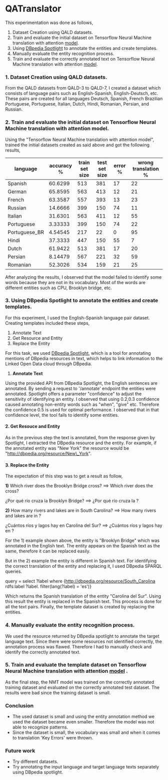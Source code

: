# QATranslator

This experimentation was done as follows,

1. Dataset Creation using QALD datasets.
2. Train and evaluate the initial dataset on Tensorflow Neural Machine translation with attention [model](https://www.blogger.com/u/1/blog/post/edit/7948183821104122808/789201015065518066#).
3. Using [DBpedia Spotlight](https://www.blogger.com/u/1/blog/post/edit/7948183821104122808/789201015065518066#) to annotate the entities and create templates.
4. Manually evaluate the entity recognition process.
5. Train and evaluate the correctly annotated text on Tensorflow Neural Machine translation with attention [model](https://www.blogger.com/u/1/blog/post/edit/7948183821104122808/789201015065518066#).

### **1. Dataset Creation using QALD datasets.**

From the QALD datasets from QALD-3 to QALD-7, I created a dataset which consists of language pairs such as English-Spanish, English-Deutsch, etc. These pairs are created for all languages Deutsch, Spanish, French Brazilian Portuguese, Portuguese, Italian, Dutch, Hindi, Romanian, Persian, and Russian.

### **2. Train and evaluate the initial dataset on Tensorflow Neural Machine translation with attention model.**

Using the &quot;Tensorflow Neural Machine translation with attention model&quot;, trained the initial datasets created as said above and got the following results,

| **language** | **accuracy %** | **train set size** | **test set size** | **error %** | **wrong translation %** |
| --- | --- | --- | --- | --- | --- |
| Spanish | 60.6299 | 513 | 381 | 17 | 22 |
| German | 65.8595 | 563 | 413 | 12 | 21 |
| French | 63.3587 | 557 | 393 | 13 | 23 |
| Russian | 14.6666 | 399 | 150 | 74 | 11 |
| Italian | 31.6301 | 563 | 411 | 12 | 55 |
| Portuguese | 3.33333 | 399 | 150 | 74 | 22 |
| Portuguese\_BR | 4.54545 | 217 | 22 | 0 | 95 |
| Hindi | 37.3333 | 447 | 150 | 55 | 7 |
| Dutch | 61.9422 | 513 | 381 | 17 | 20 |
| Persian | 8.14479 | 567 | 221 | 32 | 59 |
| Romanian | 52.3026 | 534 | 159 | 21 | 25 |

After analyzing the results, I observed that the model failed to identify some words because they are not in its vocabulary. Most of the words are different entities such as CPU, Brooklyn bridge, etc.

### **3. Using DBpedia Spotlight to annotate the entities and create templates.**

For this experiment, I used the English-Spanish language pair dataset. Creating templates included these steps,

1. Annotate Text
2. Get Resource and Entity
3. Replace the Entity

For this task, we used [DBpedia Spotlight](https://www.blogger.com/u/1/blog/post/edit/7948183821104122808/789201015065518066#), which is a tool for annotating mentions of DBpedia resources in text, which helps to link information to the Linked Open Data cloud through DBpedia.

1. **Annotate Text**

Using the provided API from DBpedia Spotlight, the English sentences are annotated. By sending a request to &#39;/annotate&#39; endpoint the entities were annotated. Spotlight offers a parameter &quot;confidence&quot; to adjust the sensitivity of identifying an entity. I observed that using 0.2,0.3 confidence caused annotating non-entity words such as &quot;when&quot;, &quot;give&quot; etc. Therefore the confidence 0.5 is used for optimal performance. I observed that in that confidence level, the tool fails to identify some entities.

#### **2. Get Resouce and Entity**

As in the previous step the text is annotated, from the response given by Spotlight, I extracted the DBpedia resource and the entity. For example, if the annotated entity was &quot;New York&quot; the resource would be &quot;http://dbpedia.org/resource/New\_York&quot;.

#### **3. Replace the Entity**

The expectation of this step was to get a result as follow,

**1)** Which river does the Brooklyn Bridge cross? ==> Which river does the <entity> cross?

¿Por qué río cruza la Brooklyn Bridge? ==> ¿Por qué río cruza la <entidad>?

**2)** How many rivers and lakes are in South Carolina? ==> How many rivers and lakes are in <entity>?

¿Cuántos ríos y lagos hay en Carolina del Sur? ==> ¿Cuántos ríos y lagos hay en <entidad>?

For the 1) example shown above, the entity is &quot;Brooklyn Bridge&quot; which was annotated in the English text. The entity appears on the Spanish text as the same, therefore it can be replaced easily.

But in the 2) example the entity is different in Spanish text. For identifying the correct translation of the entity and replacing it, I used DBpedia SPARQL queries.

query = select ?label where {<http://dbpedia.org/resource/South_Carolina> rdfs:label ?label. filter(lang(?label) = 'es')}

Which returns the Spanish translation of the entity &quot;Carolina del Sur&quot;. Using this result the entity is replaced in the Spanish text. This process is done for all the text pairs. Finally, the template dataset is created by replacing the entities.

### **4.**  **Manually evaluate the entity recognition process.**

We used the resource returned by DBpedia spotlight to annotate the target language text. Since there were some resources not identified correctly, the annotation process was flawed. Therefore I had to manually check and identify the correctly annotated text.

### **5.**  **Train and evaluate the template dataset on Tensorflow Neural Machine translation with attention** [**model**](https://www.blogger.com/u/1/blog/post/edit/7948183821104122808/789201015065518066#) **.**

As the final step, the NMT model was trained on the correctly annotated training dataset and evaluated on the correctly annotated test dataset. The results were bad since the training dataset is small.

### **Conclusion**

- The used dataset is small and using the entity annotation method we used the dataset became even smaller. Therefore the model was not able to recognize patterns.
- Since the dataset is small, the vocabulary was small and when it comes to translation &#39;Key Errors&#39; were thrown.

### **Future work**

- Try different datasets.
- Try annotating the input language and target language texts separately using DBpedia spotlight.
